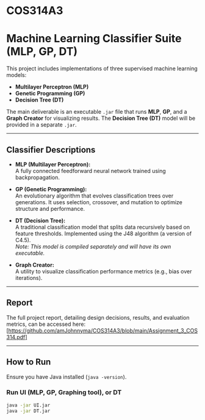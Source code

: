 # COS314A3

# Machine Learning Classifier Suite (MLP, GP, DT)

This project includes implementations of three supervised machine learning models:

- **Multilayer Perceptron (MLP)**
- **Genetic Programming (GP)**
- **Decision Tree (DT)**

The main deliverable is an executable `.jar` file that runs **MLP**, **GP**, and a **Graph Creator** for visualizing results. The **Decision Tree (DT)** model will be provided in a separate `.jar`.

---

## Classifier Descriptions

- **MLP (Multilayer Perceptron):**  
  A fully connected feedforward neural network trained using backpropagation.

- **GP (Genetic Programming):**  
  An evolutionary algorithm that evolves classification trees over generations. It uses selection, crossover, and mutation to optimize structure and performance.

- **DT (Decision Tree):**  
  A traditional classification model that splits data recursively based on feature thresholds. Implemented using the J48 algorithm (a version of C4.5).  
  *Note: This model is compiled separately and will have its own executable.*

- **Graph Creator:**  
  A utility to visualize classification performance metrics (e.g., bias over iterations).

---

## Report

The full project report, detailing design decisions, results, and evaluation metrics, can be accessed here:  
[https://github.com/amJohnnyma/COS314A3/blob/main/Assignment_3_COS314.pdf]

---

## How to Run

Ensure you have Java installed (`java -version`).

### Run UI (MLP, GP, Graphing tool), or DT

```bash
java -jar UI.jar
java -jar DT.jar